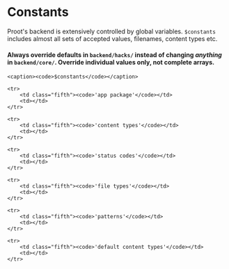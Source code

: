 
# Constants

Proot's backend is extensively controlled by global variables. `$constants` includes almost all sets of accepted values, filenames, content types etc.

#### <strong>Always override defaults in `backend/hacks/` instead of changing *anything* in `backend/core/`. Override individual values only, not complete arrays.</strong>

<table>
	
	<caption><code>$constants</code></caption>

	<tr>
		<td class="fifth"><code>'app package'</code></td>
		<td></td>
	</tr>

	<tr>
		<td class="fifth"><code>'content types'</code></td>
		<td></td>
	</tr>

	<tr>
		<td class="fifth"><code>'status codes'</code></td>
		<td></td>
	</tr>

	<tr>
		<td class="fifth"><code>'file types'</code></td>
		<td></td>
	</tr>

	<tr>
		<td class="fifth"><code>'patterns'</code></td>
		<td></td>
	</tr>

	<tr>
		<td class="fifth"><code>'default content types'</code></td>
		<td></td>
	</tr>

</table>
